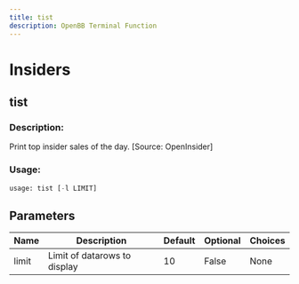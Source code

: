 ```yaml
---
title: tist
description: OpenBB Terminal Function
---
```


# Insiders

## tist

### Description: 

Print top insider sales of the day. [Source: OpenInsider]

### Usage: 
```python
usage: tist [-l LIMIT]
```

## Parameters

| Name | Description | Default | Optional | Choices |
| ---- | ----------- | ------- | -------- | ------- |
| limit | Limit of datarows to display | 10 | False | None |


